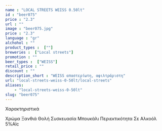 ```yaml
---
name : "LOCAL STREETS WEISS 0.50lt"
id : "beer075"
price : "2.3"
url : ""
image : "beer075.jpg"
price : "2.3"
language : "gr"
alchohol : ""
product_types :  [""]
breweries :  ["Local streets"]
promotion : ""
beer_types :  ["WEISS"]
retail_price : ""
discount : ""
description_short : "WEISS απαστερίωτη, αφιλτράριστη"
url: "local-streets-weiss-0-50lt/local-streets"
aliases: 
    - "local-streets-weiss-0-50lt"
slug: "beer075"
---
```


Χαρακτηριστικά

Χρώμα
Ξανθιά Θολή
Συσκευασία
Μπουκάλι
Περιεκτικότητα Σε Αλκοόλ
5%Alc